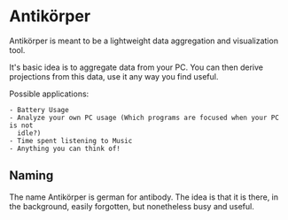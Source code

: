Antikörper
==========


Antikörper is meant to be a lightweight data aggregation and visualization tool.

It's basic idea is to aggregate data from your PC. You can then derive
projections from this data, use it any way you find useful.

Possible applications:

    - Battery Usage
    - Analyze your own PC usage (Which programs are focused when your PC is not
      idle?)
    - Time spent listening to Music
    - Anything you can think of!


Naming
------

The name Antikörper is german for antibody. The idea is that it is there, in the
background, easily forgotten, but nonetheless busy and useful.
